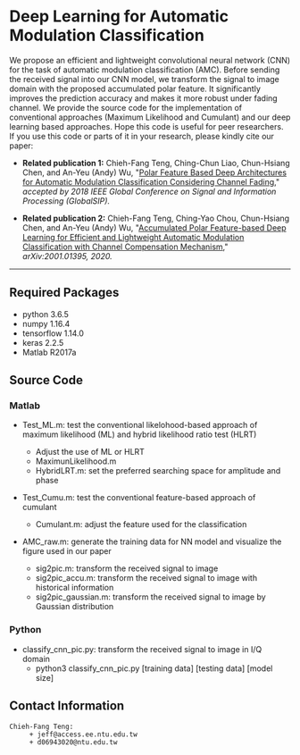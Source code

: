 # Deep Learning for Automatic Modulation Classification

We propose an efficient and lightweight convolutional neural network (CNN) for the task of automatic modulation classification (AMC). Before sending the received signal into our CNN model, we transform the signal to image domain with the proposed accumulated polar feature. It significantly improves the prediction accuracy and makes it more robust under fading channel. 
We provide the source code for the implementation of conventional approaches (Maximum Likelihood and Cumulant) and our deep learning based approaches. Hope this code is useful for peer researchers. If you use this code or parts of it in your research, please kindly cite our paper:

- **Related publication 1:** Chieh-Fang Teng, Ching-Chun Liao, Chun-Hsiang Chen, and An-Yeu (Andy) Wu, "[Polar Feature Based Deep Architectures for Automatic Modulation Classification Considering Channel Fading](https://ieeexplore.ieee.org/document/8646375)," *accepted by 2018 IEEE Global Conference on Signal and Information Processing (GlobalSIP).*

- **Related publication 2:** Chieh-Fang Teng, Ching-Yao Chou, Chun-Hsiang Chen, and An-Yeu (Andy) Wu, "[Accumulated Polar Feature-based Deep Learning for Efficient and Lightweight Automatic Modulation Classification with Channel Compensation Mechanism](https://arxiv.org/abs/2001.01395)," *arXiv:2001.01395, 2020.*
---

## Required Packages

- python 3.6.5
- numpy 1.16.4
- tensorflow 1.14.0
- keras 2.2.5
- Matlab R2017a

## Source Code
### Matlab
- Test_ML.m: test the conventional likelohood-based approach of maximum likelihood (ML) and hybrid likelihood ratio test (HLRT)
  - Adjust the use of ML or HLRT
  - MaximunLikelihood.m
  - HybridLRT.m: set the preferred searching space for amplitude and phase

- Test_Cumu.m: test the conventional feature-based approach of cumulant
  - Cumulant.m: adjust the feature used for the classification

- AMC_raw.m: generate the training data for NN model and visualize the figure used in our paper
  - sig2pic.m: transform the received signal to image
  - sig2pic_accu.m: transform the received signal to image with historical information
  - sig2pic_gaussian.m: transform the received signal to image by Gaussian distribution

### Python
- classify_cnn_pic.py: transform the received signal to image in I/Q domain 
  - python3 classify_cnn_pic.py [training data] [testing data] [model size]

## Contact Information

   ```
Chieh-Fang Teng:
        + jeff@access.ee.ntu.edu.tw
        + d06943020@ntu.edu.tw
   ```
